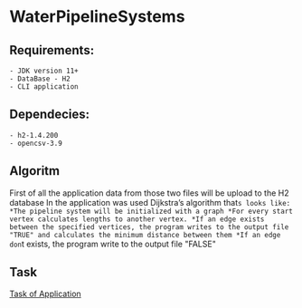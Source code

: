 # WaterPipelineSystems
## Requirements:
	- JDK version 11+
	- DataBase - H2
	- CLI application

## Dependecies:
	- h2-1.4.200
	- opencsv-3.9

## Algoritm 
First of all the application data from those two files will be upload to the H2 database
In the application was used Dijkstra’s algorithm that`s looks like:
	*The pipeline system will be initialized with a graph
	*For every start vertex calculates lengths to another vertex.
	*If an edge exists between the specified vertices, the program writes to the output file "TRUE" and calculates the minimum distance between them
	*If an edge don`t exists, the program write to the output file "FALSE"

## Task
[Task of Application](https://github.com/YuraSen/WaterPipelineSystems/blob/master/Test%20assignment%20for%20Java%20internship%20at%20DB%20Best%5B1825%5D.pdf)
